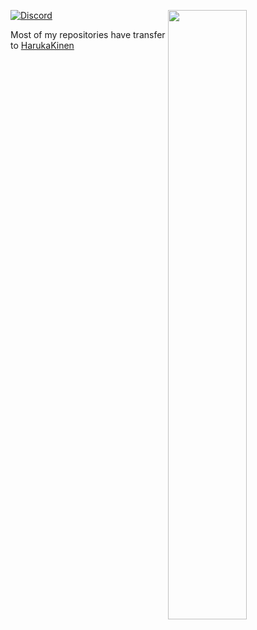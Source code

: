 <!--
[<img align="right" width="50%" src="https://github-readme-stats.vercel.app/api/top-langs/?username=Kotoki1337&theme=dark&layout=compact&hide_border=true&bg_color=0d1117&langs_count=8&exclude_repo=AYYWARE-1.0">](https://github.com/anuraghazra/github-readme-stats)
-->

[<img align="right" width="50%" src="https://github-readme-stats.vercel.app/api/wakatime?username=Kotoki1337&theme=dark&layout=compact&langs_count=32&hide_border=true&bg_color=0d1117">](https://github.com/anuraghazra/github-readme-stats)

[![Discord](https://img.shields.io/badge/Kotoki%231337-276627005280092162-7289DA?style=flat-square&logo=discord&logoColor=ffffff)](https://discord.com/users/276627005280092162)

Most of my repositories have transfer to [HarukaKinen](https://github.com/HarukaKinen)

<!-- Since the Beginning
**Kotoki1337/Kotoki1337** is a ✨ _special_ ✨ repository because its `README.md` (this file) appears on your GitHub profile.

Here are some ideas to get you started:

- 🔭 I’m currently working on ...
- 🌱 I’m currently learning ...
- 👯 I’m looking to collaborate on ...
- 🤔 I’m looking for help with ...
- 💬 Ask me about ...
- 📫 How to reach me: ...
- 😄 Pronouns: ...
- ⚡ Fun fact: ...
-->
